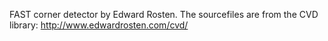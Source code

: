 FAST corner detector by Edward Rosten.
The sourcefiles are from the CVD library: http://www.edwardrosten.com/cvd/
